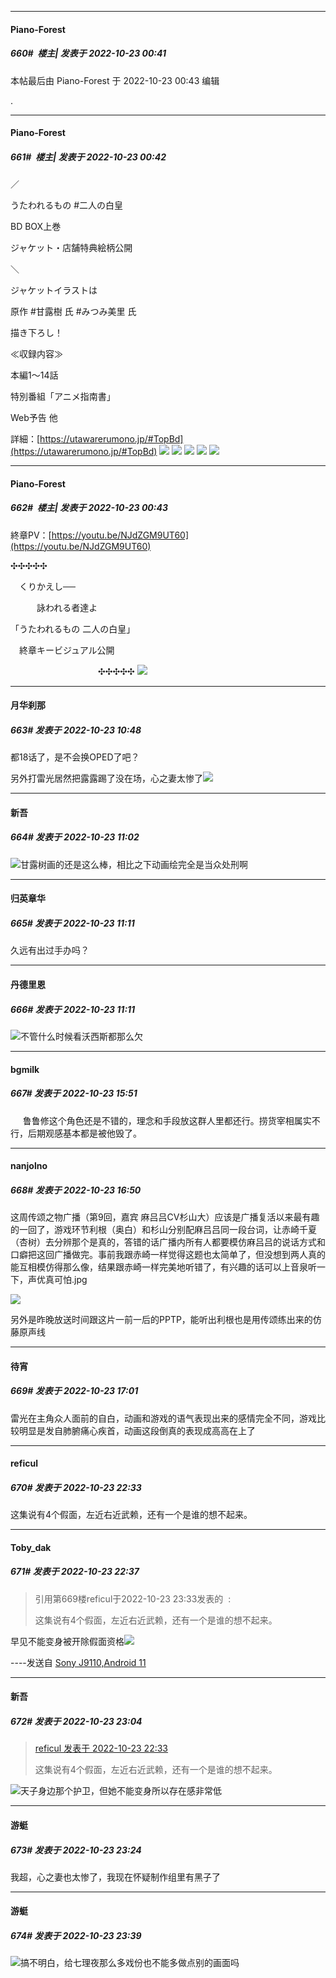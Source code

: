 

*****

####  Piano-Forest  
##### 660#         楼主| 发表于 2022-10-23 00:41

 本帖最后由 Piano-Forest 于 2022-10-23 00:43 编辑 

.



*****

####  Piano-Forest  
##### 661#         楼主| 发表于 2022-10-23 00:42

／

うたわれるもの #二人の白皇

BD BOX上巻

ジャケット・店舗特典絵柄公開

＼

ジャケットイラストは

原作 #甘露樹 氏 #みつみ美里 氏

描き下ろし！

≪収録内容≫

本編1～14話

特別番組「アニメ指南書」

Web予告 他

詳細：[https://utawarerumono.jp/#TopBd](https://utawarerumono.jp/#TopBd)
<img src="https://p.sda1.dev/7/faa383deeae604f5666d7b59e932405f/BD-BOX上巻ジャケット写真_resize.jpg" referrerpolicy="no-referrer">
<img src="https://p.sda1.dev/7/9c44630689315815241f0504bd630b70/20221023_003640.jpg" referrerpolicy="no-referrer">
<img src="https://p.sda1.dev/7/f734a2134ba7dc91c1b99e9e46842f49/アニメイト_描き下ろしB2タペストリー告知用-scaled.jpg" referrerpolicy="no-referrer">
<img src="https://p.sda1.dev/7/04b127604f2ee5e45953dd39fe290fd7/とらのあな_描き下ろしB2タペストリー告知用.jpg" referrerpolicy="no-referrer">
<img src="https://p.sda1.dev/7/d7d79e7574016df1b4516d8ed6c09684/キンクリ堂_描き下ろしA5アクリルプレート告知用.jpg" referrerpolicy="no-referrer">

*****

####  Piano-Forest  
##### 662#         楼主| 发表于 2022-10-23 00:43

終章PV：[https://youtu.be/NJdZGM9UT60](https://youtu.be/NJdZGM9UT60)

✣✣✣✣✣

　くりかえし──

　　　詠われる者達よ

「うたわれるもの 二人の白皇」

　終章キービジュアル公開

　　　　　　　　　　✣✣✣✣✣
<img src="https://p.sda1.dev/7/d1de4f121044df6dcbe9d58180274527/20221023_003422.jpg" referrerpolicy="no-referrer">



*****

####  月华刹那  
##### 663#       发表于 2022-10-23 10:48

都18话了，是不会换OPED了吧？

另外打雷光居然把露露踢了没在场，心之妻太惨了<img src="https://static.saraba1st.com/image/smiley/face2017/125.png" referrerpolicy="no-referrer">



*****

####  新吾  
##### 664#       发表于 2022-10-23 11:02

<img src="https://static.saraba1st.com/image/smiley/face2017/077.png" referrerpolicy="no-referrer">甘露树画的还是这么棒，相比之下动画绘完全是当众处刑啊

*****

####  归英章华  
##### 665#       发表于 2022-10-23 11:11

久远有出过手办吗？

*****

####  丹德里恩  
##### 666#       发表于 2022-10-23 11:11

<img src="https://static.saraba1st.com/image/smiley/face2017/067.png" referrerpolicy="no-referrer">不管什么时候看沃西斯都那么欠



*****

####  bgmilk  
##### 667#       发表于 2022-10-23 15:51

     鲁鲁修这个角色还是不错的，理念和手段放这群人里都还行。捞货宰相属实不行，后期观感基本都是被他毁了。



*****

####  nanjolno  
##### 668#       发表于 2022-10-23 16:50

这周传颂之物广播（第9回，嘉宾 麻吕吕CV杉山大）应该是广播复活以来最有趣的一回了，游戏环节利根（奥白）和杉山分别配麻吕吕同一段台词，让赤崎千夏（杏树）去分辨那个是真的，答错的话广播内所有人都要模仿麻吕吕的说话方式和口癖把这回广播做完。事前我跟赤崎一样觉得这题也太简单了，但没想到两人真的能互相模仿得那么像，结果跟赤崎一样完美地听错了，有兴趣的话可以上音泉听一下，声优真可怕.jpg

<img src="https://tc2.wfhtony.space/images/2022/10/23/5d8befe4ae43d5c329d699f1afc5a270.png" referrerpolicy="no-referrer">

另外是昨晚放送时间跟这片一前一后的PPTP，能听出利根也是用传颂练出来的仿藤原声线



*****

####  待宵  
##### 669#       发表于 2022-10-23 17:01

雷光在主角众人面前的自白，动画和游戏的语气表现出来的感情完全不同，游戏比较明显是发自肺腑痛心疾首，动画这段倒真的表现成高高在上了



*****

####  reficul  
##### 670#       发表于 2022-10-23 22:33

这集说有4个假面，左近右近武赖，还有一个是谁的想不起来。

*****

####  Toby_dak  
##### 671#       发表于 2022-10-23 22:37

<blockquote>引用第669楼reficul于2022-10-23 23:33发表的  :

这集说有4个假面，左近右近武赖，还有一个是谁的想不起来。</blockquote>
早见不能变身被开除假面资格<img src="https://static.saraba1st.com/image/smiley/face2017/068.png" referrerpolicy="no-referrer">

----发送自 [Sony J9110,Android 11](http://stage1.5j4m.com/?1.37)



*****

####  新吾  
##### 672#       发表于 2022-10-23 23:04

<blockquote><a href="httphttps://bbs.saraba1st.com/2b/forum.php?mod=redirect&amp;goto=findpost&amp;pid=58066709&amp;ptid=2039153" target="_blank">reficul 发表于 2022-10-23 22:33</a>

这集说有4个假面，左近右近武赖，还有一个是谁的想不起来。</blockquote>
<img src="https://static.saraba1st.com/image/smiley/face2017/068.png" referrerpolicy="no-referrer">天子身边那个护卫，但她不能变身所以存在感非常低



*****

####  游蜓  
##### 673#       发表于 2022-10-23 23:24

我超，心之妻也太惨了，我现在怀疑制作组里有黑子了



*****

####  游蜓  
##### 674#       发表于 2022-10-23 23:39

<img src="https://static.saraba1st.com/image/smiley/face2017/004.gif" referrerpolicy="no-referrer">搞不明白，给七理夜那么多戏份也不能多做点别的画面吗

